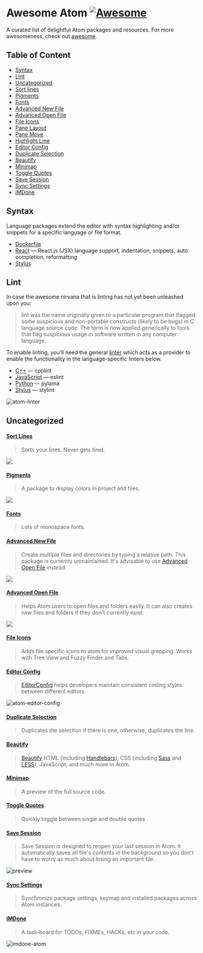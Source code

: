 # Awesome Atom [![Awesome](https://cdn.rawgit.com/sindresorhus/awesome/d7305f38d29fed78fa85652e3a63e154dd8e8829/media/badge.svg)](https://github.com/sindresorhus/awesome)

A curated list of delightful Atom packages and resources. For more awesomeness, check out [awesome](https://github.com/sindresorhus/awesome).

## Table of Content

- [Syntax](#syntax)
- [Lint](#lint)
- [Uncategorized](#uncategorized)
 - [Sort lines](#sort-lines)
 - [Pigments](#pigments)
 - [Fonts](#fonts)
 - [Advanced New File](#advanced-new-file)
 - [Advanced Open File](#advanced-open-file)
 - [File Icons](#file-icons)
 - [Pane Layout](#pane-layout)
 - [Pane Move](#pane-move)
 - [Highlight Line](#highlight-line)
 - [Editor Config](#editor-config)
 - [Duplicate Selection](#duplicate-selection)
 - [Beautify](#beautify)
 - [Minimap](#minimap)
 - [Toggle Quotes](#toggle-quotes)
 - [Save Session](#save-session)
 - [Sync Settings](#sync-settings)
 - [iMDone](#imdone)

## Syntax

Language packages extend the editor with syntax highlighting and/or
snippets for a specific language or file format.

 - [Dockerfile](https://atom.io/packages/language-docker)
 - [React](https://atom.io/packages/react) — React.js (JSX) language support, indentation, snippets, auto completion, reformatting
 - [Stylus](https://atom.io/packages/stylus)

## Lint

In case the awesome nirvana that is linting has not yet been unleashed upon you:
> lint was the name originally given to a particular program that flagged some suspicious and non-portable constructs (likely to be bugs) in C language source code. The term is now applied generically to tools that flag suspicious usage in software written in any computer language.

To enable linting, you'll need the general [linter](https://atom.io/packages/linter) which acts as a provider to enable the functionality in the language-specific linters below.

 - [C++](https://atom.io/packages/linter-cpplint) — cpplint
 - [JavaScript](https://atom.io/packages/linter-eslint) — eslint
 - [Python](https://atom.io/packages/linter-pylama) — pylama
 - [Stylus](https://atom.io/packages/linter-stylint) — stylint

![atom-linter](https://camo.githubusercontent.com/70b6e697c9d793642414b4ea6d08dbb9678877b3/687474703a2f2f672e7265636f726469742e636f2f313352666d6972507a322e676966)

## Uncategorized

#### [Sort Lines](https://atom.io/packages/sort-lines)
> Sorts your lines. Never gets tired.

![](https://camo.githubusercontent.com/59de82a667ea690b778abaa5ba8a407f8659ebb3/68747470733a2f2f662e636c6f75642e6769746875622e636f6d2f6173736574732f323938382f313739363839312f38356536396666322d366139332d313165332d383961632d3331393237663630343539322e676966)

#### [Pigments](https://atom.io/packages/pigments)
> A package to display colors in project and files.

![](https://github.com/abe33/atom-pigments/raw/master/resources/pigments.gif?raw=true)

#### [Fonts](https://atom.io/packages/fonts)
> Lots of monospace fonts.

#### [Advanced New File](https://atom.io/packages/advanced-new-file)
> Create multiple files and directories by typing a relative path.
> This package is currently unmaintained. It's advisable to use [Advanced Open File](#advanced-open-file) instead.

![](https://cloud.githubusercontent.com/assets/3289225/5792505/81f41c72-9f1b-11e4-9085-38cfb832383c.gif)

#### [Advanced Open File](https://atom.io/packages/advanced-open-file)
> Helps Atom users to open files and folders easily. It can also creates new files and folders if they don't currently exist.

![](http://osmose.github.io/advanced-open-file/demo.gif)

#### [File Icons](https://atom.io/packages/file-icons)
> Adds file specific icons to atom for improved visual grepping. Works with Tree View and Fuzzy Finder and Tabs.

#### [Editor Config](https://atom.io/packages/editorconfig)
> [EditorConfig](http://editorconfig.org) helps developers maintain consistent coding styles between different editors

![atom-editor-config](https://f.cloud.github.com/assets/170270/2327994/dfe40cb4-a3f6-11e3-862f-894999973373.png)

#### [Duplicate Selection](https://atom.io/packages/duplicate-line-or-selection)
> Duplicates the selection if there is one, otherwise, duplicates the line.

#### [Beautify](https://atom.io/packages/atom-beautify)
> [Beautify](https://github.com/einars/js-beautify)
HTML (including [Handlebars](http://handlebarsjs.com/)),
CSS (including [Sass](http://sass-lang.com/) and [LESS](http://lesscss.org/)),
JavaScript, and much more in Atom.

#### [Minimap](https://atom.io/packages/minimap)
> A preview of the full source code.

#### [Toggle Quotes](https://atom.io/packages/toggle-quotes)
> Quickly toggle between single and double quotes

#### [Save Session](https://atom.io/packages/save-session)
> Save Session is designed to reopen your last session in Atom. It automatically saves all file's contents in the background so you don't have to worry as much about losing an important file.

![preview](https://raw.githubusercontent.com/mpeterson2/save-session/master/preview.gif)

#### [Sync Settings](https://github.com/Hackafe/atom-sync-settings)
> Synchronize package settings, keymap and installed packages across Atom instances.

#### [iMDone](https://atom.io/packages/imdone-atom)
> A task-board for TODOs, FIXMEs, HACKs, etc in your code.

![imdone-atom](https://cloud.githubusercontent.com/assets/441774/9805863/757d5532-5814-11e5-8759-4196bd92c822.gif)
